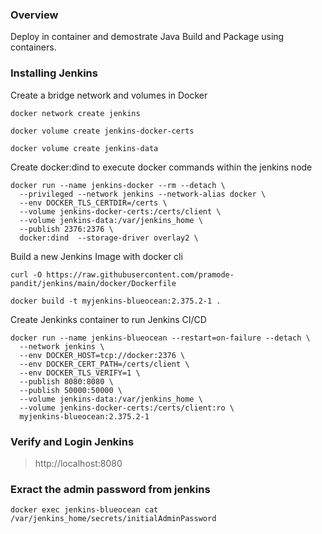### Overview

Deploy in container and demostrate Java Build and Package using containers.


### Installing Jenkins

Create a bridge network and volumes in Docker 

```
docker network create jenkins

docker volume create jenkins-docker-certs

docker volume create jenkins-data
```

Create docker:dind to execute docker commands within the jenkins node

```
docker run --name jenkins-docker --rm --detach \
  --privileged --network jenkins --network-alias docker \
  --env DOCKER_TLS_CERTDIR=/certs \
  --volume jenkins-docker-certs:/certs/client \
  --volume jenkins-data:/var/jenkins_home \
  --publish 2376:2376 \
  docker:dind  --storage-driver overlay2 \
  ```
  
Build a new Jenkins Image with docker cli
```
curl -O https://raw.githubusercontent.com/pramode-pandit/jenkins/main/docker/Dockerfile

docker build -t myjenkins-blueocean:2.375.2-1 .
```

Create Jenkinks container to run Jenkins CI/CD
```
docker run --name jenkins-blueocean --restart=on-failure --detach \
  --network jenkins \
  --env DOCKER_HOST=tcp://docker:2376 \
  --env DOCKER_CERT_PATH=/certs/client \
  --env DOCKER_TLS_VERIFY=1 \
  --publish 8080:8080 \
  --publish 50000:50000 \
  --volume jenkins-data:/var/jenkins_home \
  --volume jenkins-docker-certs:/certs/client:ro \
  myjenkins-blueocean:2.375.2-1
```
  
### Verify and Login Jenkins

> http://localhost:8080

### Exract the admin password from jenkins

```
docker exec jenkins-blueocean cat /var/jenkins_home/secrets/initialAdminPassword
```


